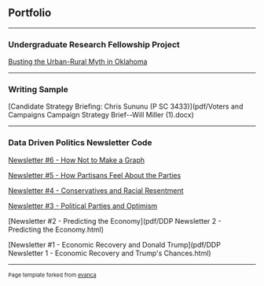 ## Portfolio

---

### Undergraduate Research Fellowship Project

[Busting the Urban-Rural Myth in Oklahoma](pdf/Busting-the-Oklahoma-Urban-Rural-Myth.html)

---

### Writing Sample

[Candidate Strategy Briefing: Chris Sununu (P SC 3433)](pdf/Voters and Campaigns Campaign Strategy Brief--Will Miller (1).docx)

---

### Data Driven Politics Newsletter Code

[Newsletter #6 - How Not to Make a Graph](pdf/Agency-Appropriations-by-Year-Remastered.html)

[Newsletter #5 - How Partisans Feel About the Parties](pdf/DDP-Newsletter--5--How-Partisans-Feel-About-the-Parties.html)

[Newsletter #4 - Conservatives and Racial Resentment](pdf/DDP-Newsletter--4--Racial-Resentment-by-Party.html)

[Newsletter #3 - Political Parties and Optimism](pdf/DDP-Newsletter--3--Optimism-by-Party.html)

[Newsletter #2 - Predicting the Economy](pdf/DDP Newsletter 2 - Predicting the Economy.html)

[Newsletter #1 - Economic Recovery and Donald Trump](pdf/DDP Newsletter 1 - Economic Recovery and Trump's Chances.html)

---


<p style="font-size:11px">Page template forked from <a href="https://github.com/evanca/quick-portfolio">evanca</a></p>
<!-- Remove above link if you don't want to attibute -->
